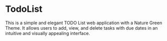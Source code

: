 # TodoList
This is a simple and elegant TODO List web application with a Nature Green Theme. It allows users to add, view, and delete tasks with due dates in an intuitive and visually appealing interface.
